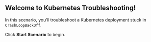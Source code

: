 ## Welcome to Kubernetes Troubleshooting!

In this scenario, you'll troubleshoot a Kubernetes deployment stuck in `CrashLoopBackOff`.

Click **Start Scenario** to begin.
